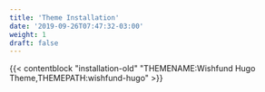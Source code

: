 ```yaml
---
title: 'Theme Installation'
date: '2019-09-26T07:47:32-03:00'
weight: 1
draft: false
---
```


{{< contentblock "installation-old" "THEMENAME:Wishfund Hugo Theme,THEMEPATH:wishfund-hugo" >}}
